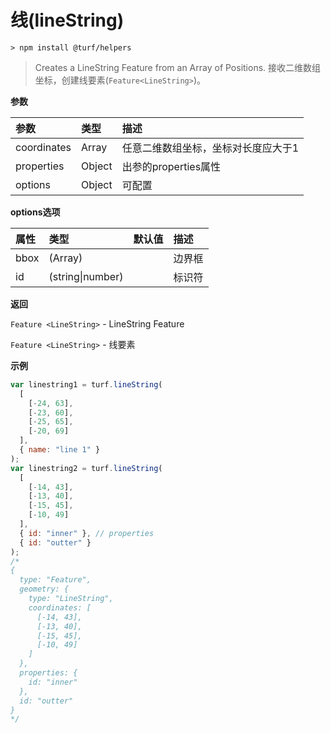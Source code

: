 # 线(lineString)

```
> npm install @turf/helpers
```

> Creates a LineString Feature from an Array of Positions.
> 接收二维数组坐标，创建线要素(`Feature<LineString>`)。

**参数**

| 参数        | 类型   | 描述                                |
| :---------- | :----- | :---------------------------------- |
| coordinates | Array  | 任意二维数组坐标，坐标对长度应大于1 |
| properties  | Object | 出参的properties属性                |
| options     | Object | 可配置                              |

**options选项**

| 属性 | 类型             | 默认值 | 描述   |
| :--- | :--------------- | :----- | :----- |
| bbox | (Array)          |        | 边界框 |
| id   | (string\|number) |        | 标识符 |

**返回**

`Feature <LineString>` - LineString Feature

`Feature <LineString>` - 线要素

**示例**

```js
var linestring1 = turf.lineString(
  [
    [-24, 63],
    [-23, 60],
    [-25, 65],
    [-20, 69]
  ],
  { name: "line 1" }
);
var linestring2 = turf.lineString(
  [
    [-14, 43],
    [-13, 40],
    [-15, 45],
    [-10, 49]
  ],
  { id: "inner" }, // properties
  { id: "outter" }
);
/*
{
  type: "Feature",
  geometry: {
    type: "LineString",
    coordinates: [
      [-14, 43],
      [-13, 40],
      [-15, 45],
      [-10, 49]
    ]
  },
  properties: {
    id: "inner"
  },
  id: "outter"
}
*/
```